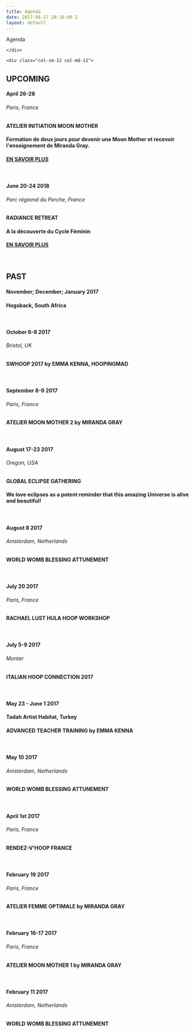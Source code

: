 ```yaml
---
title: Agenda
date: 2017-06-27 20:16:00 Z
layout: default
---
```


<section id="home" class="module-hero module-parallax module-fade module-full-height bg-dark-50" data-background="{{ site.baseurl }}{% link /assets/images2/agenda.jpg %}">

  <div class="hs-caption container">
    <div class="caption-content">
      <div class="hs-title-size-3 font-alt m-b-20">
      Agenda
      </div>

    </div>
  </div>

</section >

<div class="wrapper">
<div class="container-fluid">

  <div class="row relative">

    <div class="col-sm-12 col-md-12">
<div class="module-subtitle font-sub agenda">

<section id="agenda" markdown="1">

# UPCOMING
#### **April 26-28**
###### Paris, France
#### **ATELIER INITIATION MOON MOTHER**
#### Formation de deux jours pour devenir une Moon Mother et recevoir l'enseignement de Miranda Gray.
#### [EN SAVOIR PLUS](http://atelierdesames.com/benediction-de-luterus-paris/)
<br>

#### **June 20-24 2018**
###### Parc régional du Perche, France
#### **RADIANCE RETREAT**
#### A la découverte du Cycle Féminin
#### [EN SAVOIR PLUS](https://www.radiance-retreat.com/)
<br>


# PAST
#### **November; December; January 2017**
#### Hogsback, South Africa
<br>

#### **October 6-8 2017**
###### Bristol, UK
#### **SWHOOP 2017 by EMMA KENNA, HOOPINGMAD**
<br>

#### **September 8-9 2017**
###### Paris, France
#### **ATELIER MOON MOTHER 2 by MIRANDA GRAY**
<br>

#### **August 17-23 2017**
###### Oregon, USA
#### **GLOBAL ECLIPSE GATHERING**
#### We love eclipses as a potent reminder that this amazing Universe is alive and beautiful!
<br>

#### **August 8 2017**
###### Amsterdam, Netherlands
#### **WORLD WOMB BLESSING ATTUNEMENT**
<br>

#### **July 20 2017**
###### Paris, France
#### **RACHAEL LUST HULA HOOP WORKSHOP**
<br>

#### **July 5-9 2017**
###### Monter
#### **ITALIAN HOOP CONNECTION 2017**
<br>

#### **May 23 - June 1 2017**
#### Tadah Artist Habitat, Turkey
#### **ADVANCED TEACHER TRAINING by EMMA KENNA**
<br>

#### **May 10 2017**
###### Amsterdam, Netherlands
#### **WORLD WOMB BLESSING ATTUNEMENT**
<br>

#### **April 1st 2017**
###### Paris, France
#### **RENDEZ-V’HOOP FRANCE**
<br>

#### **February 19 2017**
###### Paris, France
#### **ATELIER FEMME OPTIMALE by MIRANDA GRAY**
<br>

#### **February 16-17 2017**
###### Paris, France
#### **ATELIER MOON MOTHER 1 by MIRANDA GRAY**
<br>

#### **February 11 2017**
###### Amsterdam, Netherlands
#### **WORLD WOMB BLESSING ATTUNEMENT**
<br>

</section>

</div>
</div>
</div>
</div>
</div>
